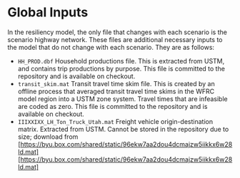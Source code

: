 # Global Inputs

In the resiliency model, the only file that changes with each scenario is the
scenario highway network. These files are additional necessary inputs to the
model that do  not change with each scenario. They are as follows:

  - `HH_PROD.dbf` Household productions file. This is extracted from USTM, and
    contains trip productions by purpose. This file is committed to the repository
    and is available on checkout.
  - `transit_skim.mat` Transit travel time skim file. This is created by an offline
    process that averaged transit travel time skims in the WFRC model region
    into a USTM zone system. Travel times that are infeasible are coded as zero.
    This file is committed to the repository and is available on checkout.
  - `IIIXXIXX_LH_Ton_Truck_Utah.mat` Freight vehicle origin-destination matrix.
    Extracted from USTM. Cannot be stored in the repository due to size; download
    from [https://byu.box.com/shared/static/96ekw7aa2dou4dcmajzw5iikkx6w28ld.mat][https://byu.box.com/shared/static/96ekw7aa2dou4dcmajzw5iikkx6w28ld.mat]
